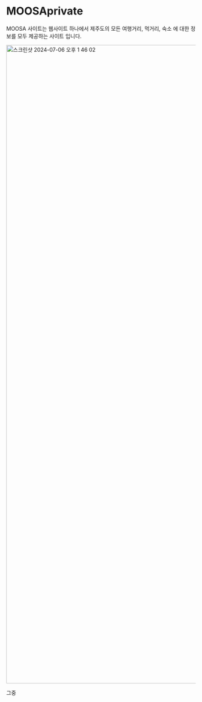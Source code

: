 # MOOSAprivate
MOOSA 사이트는 웹사이트 하나에서 제주도의 모든 여행거리, 먹거리, 숙소 에 대한 정보를 모두 제공하는 사이트 입니다. 

<img width="1694" alt="스크린샷 2024-07-06 오후 1 46 02" src="https://github.com/RyuDonong/MOOSAprivate/assets/168408760/f8d8d194-c6a2-4b90-99a6-8415df84fb6b">

그중 
